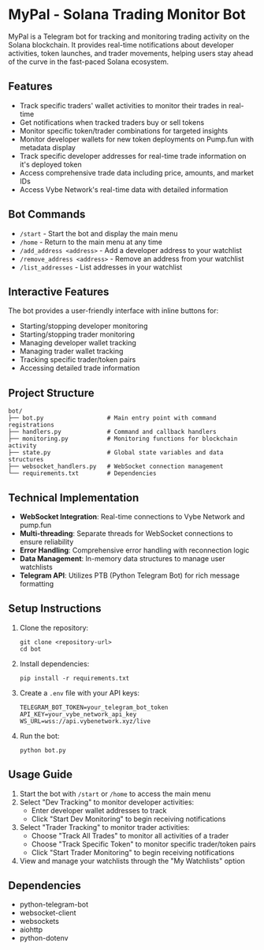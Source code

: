 # MyPal - Solana Trading Monitor Bot

MyPal is a Telegram bot for tracking and monitoring trading activity on the Solana blockchain. It provides real-time notifications about developer activities, token launches, and trader movements, helping users stay ahead of the curve in the fast-paced Solana ecosystem.

## Features

- Track specific traders' wallet activities to monitor their trades in real-time
- Get notifications when tracked traders buy or sell tokens
- Monitor specific token/trader combinations for targeted insights
- Monitor developer wallets for new token deployments on Pump.fun with metadata display
- Track specific developer addresses for real-time trade information on it's deployed token 
- Access comprehensive trade data including price, amounts, and market IDs
- Access Vybe Network's real-time data with detailed information

## Bot Commands

- `/start` - Start the bot and display the main menu
- `/home` - Return to the main menu at any time
- `/add_address <address>` - Add a developer address to your watchlist
- `/remove_address <address>` - Remove an address from your watchlist
- `/list_addresses` - List addresses in your watchlist

## Interactive Features

The bot provides a user-friendly interface with inline buttons for:
- Starting/stopping developer monitoring
- Starting/stopping trader monitoring
- Managing developer wallet tracking
- Managing trader wallet tracking
- Tracking specific trader/token pairs
- Accessing detailed trade information

## Project Structure

```
bot/
├── bot.py                  # Main entry point with command registrations
├── handlers.py             # Command and callback handlers
├── monitoring.py           # Monitoring functions for blockchain activity
├── state.py                # Global state variables and data structures
├── websocket_handlers.py   # WebSocket connection management
└── requirements.txt        # Dependencies
```

## Technical Implementation

- **WebSocket Integration**: Real-time connections to Vybe Network and pump.fun
- **Multi-threading**: Separate threads for WebSocket connections to ensure reliability
- **Error Handling**: Comprehensive error handling with reconnection logic
- **Data Management**: In-memory data structures to manage user watchlists
- **Telegram API**: Utilizes PTB (Python Telegram Bot) for rich message formatting

## Setup Instructions

1. Clone the repository:
   ```
   git clone <repository-url>
   cd bot
   ```

2. Install dependencies:
   ```
   pip install -r requirements.txt
   ```

3. Create a `.env` file with your API keys:
   ```
   TELEGRAM_BOT_TOKEN=your_telegram_bot_token
   API_KEY=your_vybe_network_api_key
   WS_URL=wss://api.vybenetwork.xyz/live
   ```

4. Run the bot:
   ```
   python bot.py
   ```

## Usage Guide

1. Start the bot with `/start` or `/home` to access the main menu
2. Select "Dev Tracking" to monitor developer activities:
   - Enter developer wallet addresses to track
   - Click "Start Dev Monitoring" to begin receiving notifications
3. Select "Trader Tracking" to monitor trader activities:
   - Choose "Track All Trades" to monitor all activities of a trader
   - Choose "Track Specific Token" to monitor specific trader/token pairs
   - Click "Start Trader Monitoring" to begin receiving notifications
4. View and manage your watchlists through the "My Watchlists" option

## Dependencies

- python-telegram-bot
- websocket-client
- websockets
- aiohttp
- python-dotenv


